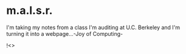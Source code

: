 m.a.l.s.r.
==========

I'm taking my notes from a class I'm auditing at U.C. Berkeley and I'm turning it into a webpage...-Joy of Computing-

!<<This is basic HTML until I learn some CSS to spice things followed up by Hitting it with some JavaSript.>>
